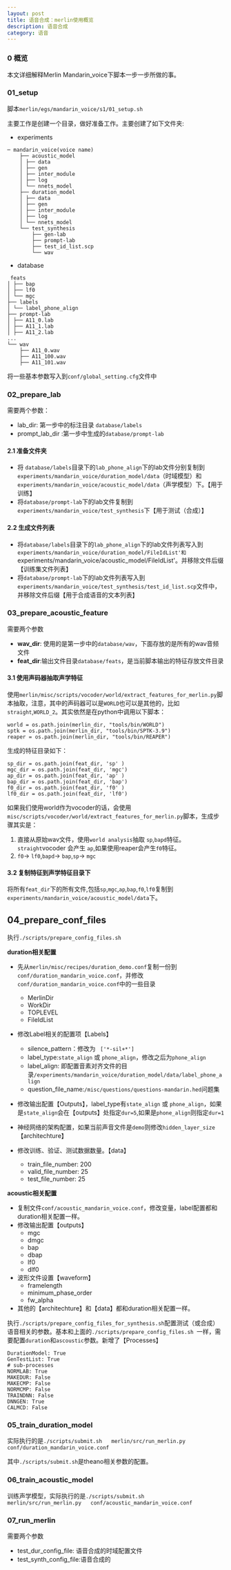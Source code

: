 ```yaml
---
layout: post
title: 语音合成：merlin使用概览
description: 语音合成
category: 语音
---
```


### 0 概览
本文详细解释Merlin Mandarin_voice下脚本一步一步所做的事。

### 01_setup
脚本`merlin/egs/mandarin_voice/s1/01_setup.sh`

主要工作是创建一个目录，做好准备工作。主要创建了如下文件夹:

+ experiments
```
─ mandarin_voice(voice name)
    ├── acoustic_model
    │ ├── data
    │ ├── gen
    │ ├── inter_module
    │ ├── log
    │ └── nnets_model
    ├── duration_model
    │ ├── data
    │ ├── gen
    │ ├── inter_module
    │ ├── log
    │ └── nnets_model
    └── test_synthesis
        ├── gen-lab
        ├── prompt-lab
        ├── test_id_list.scp
        └── wav
```
+ database
```
 feats
│ ├── bap
│ ├── lf0
│ └── mgc
├── labels
│ └── label_phone_align
├── prompt-lab
│ ├── A11_0.lab
│ ├── A11_1.lab
│ ├── A11_2.lab
...
└── wav
    ├── A11_0.wav
    ├── A11_100.wav
    ├── A11_101.wav

```

将一些基本参数写入到`conf/global_setting.cfg`文件中




### 02_prepare_lab

需要两个参数：
+ lab_dir: 第一步中的标注目录 `database/labels`
+ prompt_lab_dir :第一步中生成的`database/prompt-lab`

#### 2.1 准备文件夹

+ 将 `database/labels`目录下的`lab_phone_align`下的lab文件分别复制到`experiments/mandarin_voice/duration_model/data`（时域模型）和`experiments/mandarin_voice/acoustic_model/data`（声学模型）下。【用于训练】
+ 将`database/prompt-lab`下的lab文件复制到`experiments/mandarin_voice/test_synthesis`下【用于测试（合成）】

#### 2.2 生成文件列表

+ 将`database/labels`目录下的`lab_phone_align`下的lab文件列表写入到`experiments/mandarin_voice/duration_model/FileIdList'和`experiments/mandarin_voice/acoustic_model/FileIdList'。并移除文件后缀【训练集文件列表】
+  将`database/prompt-lab`下的lab文件列表写入到`experiments/mandarin_voice/test_synthesis/test_id_list.scp`文件中，并移除文件后缀【用于合成语音的文本列表】

###  03_prepare_acoustic_feature

需要两个参数

+ **wav_dir**: 使用的是第一步中的`database/wav`，下面存放的是所有的wav音频文件
+ **feat_dir**:输出文件目录`database/feats`，是当前脚本输出的特征存放文件目录
#### 3.1 使用声码器抽取声学特征

使用`merlin/misc/scripts/vocoder/world/extract_features_for_merlin.py`脚本抽取，注意，其中的声码器可以是`WORLD`也可以是其他的，比如`straight`,`WORLD_2`。其实依然是在python中调用以下脚本：
```
world = os.path.join(merlin_dir, "tools/bin/WORLD")
sptk = os.path.join(merlin_dir, "tools/bin/SPTK-3.9")
reaper = os.path.join(merlin_dir, "tools/bin/REAPER")
```
生成的特征目录如下：
```
sp_dir = os.path.join(feat_dir, 'sp' )
mgc_dir = os.path.join(feat_dir, 'mgc')
ap_dir = os.path.join(feat_dir, 'ap' )
bap_dir = os.path.join(feat_dir, 'bap')
f0_dir = os.path.join(feat_dir, 'f0' )
lf0_dir = os.path.join(feat_dir, 'lf0')
```
如果我们使用world作为vocoder的话，会使用`misc/scripts/vocoder/world/extract_features_for_merlin.py`脚本，生成步骤其实是：
1. 直接从原始wav文件，使用`world analysis`抽取 `sp`,`bapd`特征。`straight`vocoder 会产生 `ap`,如果使用reaper会产生`f0`特征。
2. `f0`$\rightarrow$ `lf0`,`bapd`$\rightarrow$ `bap`,`sp`$\rightarrow$ `mgc`


#### 3.2 复制特征到声学特征目录下

将所有`feat_dir`下的所有文件,包括`sp`,`mgc`,`ap`,`bap`,`f0`,`lf0`复制到`experiments/mandarin_voice/acoustic_model/data`下。

## 04_prepare_conf_files

执行`./scripts/prepare_config_files.sh `

**duration相关配置**
+ 先从`merlin/misc/recipes/duration_demo.conf`复制一份到`conf/duration_mandarin_voice.conf`，并修改`conf/duration_mandarin_voice.conf`中的一些目录
  - MerlinDir
  - WorkDir
  - TOPLEVEL
  - FileIdList

+ 修改Label相关的配置项【Labels】
  - silence_pattern：修改为 ` ['*-sil+*']`
  - label_type:`state_align` 或 `phone_align`，修改之后为`phone_align`
  - label_align: 即配置音素对齐文件的目录`/experiments/mandarin_voice/duration_model/data/label_phone_align`
  - question_file_name:`/misc/questions/questions-mandarin.hed`问题集

+ 修改输出配置【Outputs】，label_type有`state_align` 或 `phone_align`，如果是`state_align`会在【outputs】处指定`dur=5`,如果是`phone_align`则指定`dur=1`
+ 神经网络的架构配置，如果当前声音文件是`demo`则修改`hidden_layer_size` 【architechture】
+ 修改训练、验证、测试数据数量。【data】
  - train_file_number: 200
  - valid_file_number: 25
  - test_file_number: 25

**acoustic相关配置**
+ 复制文件`conf/acoustic_mandarin_voice.conf`，修改变量，label配置都和duration相关配置一样。
+ 修改输出配置【outputs】
  - mgc
  - dmgc
  - bap
  - dbap
  - lf0
  - dlf0
+ 波形文件设置【waveform】
  - framelength
  - minimum_phase_order
  - fw_alpha
+ 其他的【architechture】和【data】都和duration相关配置一样。

执行`./scripts/prepare_config_files_for_synthesis.sh`配置测试（或合成）语音相关的参数。基本和上面的`./scripts/prepare_config_files.sh `一样，需要配置`duration`和`ascoustic`参数。新增了【Processes】

```
DurationModel: True
GenTestList: True
# sub-processes
NORMLAB: True
MAKEDUR: False
MAKECMP: False
NORMCMP: False
TRAINDNN: False
DNNGEN: True
CALMCD: False
```

### 05_train_duration_model

实际执行的是`./scripts/submit.sh   merlin/src/run_merlin.py   conf/duration_mandarin_voice.conf`

其中`./scripts/submit.sh`是theano相关参数的配置。

### 06_train_acoustic_model

训练声学模型，实际执行的是`./scripts/submit.sh   merlin/src/run_merlin.py   conf/acoustic_mandarin_voice.conf`


### 07_run_merlin

需要两个参数
+ test_dur_config_file: 语音合成的时域配置文件
+ test_synth_config_file:语音合成的


